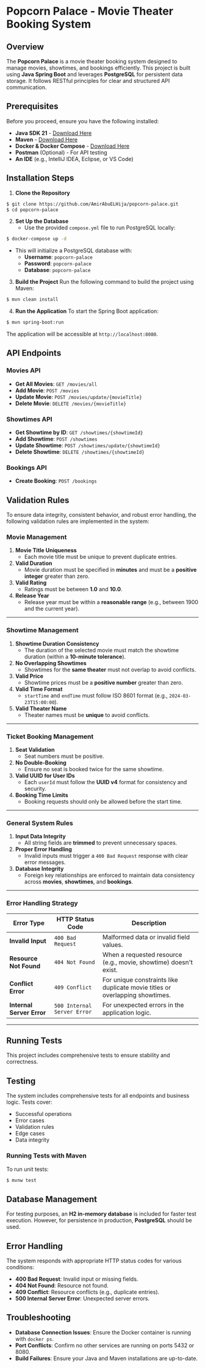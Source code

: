 # Popcorn Palace - Movie Theater Booking System

## Overview

The **Popcorn Palace** is a movie theater booking system designed to manage movies, showtimes, and bookings efficiently. This project is built using **Java Spring Boot** and leverages **PostgreSQL** for persistent data storage. It follows RESTful principles for clear and structured API communication.

## Prerequisites

Before you proceed, ensure you have the following installed:

- **Java SDK 21** - [Download Here](https://www.oracle.com/java/technologies/downloads/#java21)
- **Maven** - [Download Here](https://maven.apache.org/download.cgi)
- **Docker & Docker Compose** - [Download Here](https://www.docker.com/products/docker-desktop)
- **Postman** (Optional) - For API testing
- **An IDE** (e.g., IntelliJ IDEA, Eclipse, or VS Code)

## Installation Steps

1. **Clone the Repository**

```bash
$ git clone https://github.com/AmirAbuELHija/popcorn-palace.git
$ cd popcorn-palace
```

2. **Set Up the Database**
    - Use the provided `compose.yml` file to run PostgreSQL locally:

```bash
$ docker-compose up -d
```

- This will initialize a PostgreSQL database with:
    - **Username**: `popcorn-palace`
    - **Password**: `popcorn-palace`
    - **Database**: `popcorn-palace`

3. **Build the Project** Run the following command to build the project using Maven:

```bash
$ mvn clean install
```

4. **Run the Application** To start the Spring Boot application:

```bash
$ mvn spring-boot:run
```

The application will be accessible at `http://localhost:8080`.

## API Endpoints

### Movies API

- **Get All Movies**: `GET /movies/all`
- **Add Movie**: `POST /movies`
- **Update Movie**: `POST /movies/update/{movieTitle}`
- **Delete Movie**: `DELETE /movies/{movieTitle}`

### Showtimes API

- **Get Showtime by ID**: `GET /showtimes/{showtimeId}`
- **Add Showtime**: `POST /showtimes`
- **Update Showtime**: `POST /showtimes/update/{showtimeId}`
- **Delete Showtime**: `DELETE /showtimes/{showtimeId}`

### Bookings API

- **Create Booking**: `POST /bookings`

## Validation Rules
To ensure data integrity, consistent behavior, and robust error handling, the following validation rules are implemented in the system:

### Movie Management
1. **Movie Title Uniqueness**
    - Each movie title must be unique to prevent duplicate entries.
2. **Valid Duration**
    - Movie duration must be specified in **minutes** and must be a **positive integer** greater than zero.
3. **Valid Rating**
    - Ratings must be between **1.0** and **10.0**.
4. **Release Year**
    - Release year must be within a **reasonable range** (e.g., between 1900 and the current year).

---

### Showtime Management
1. **Showtime Duration Consistency**
    - The duration of the selected movie must match the showtime duration (within a **10-minute tolerance**).
2. **No Overlapping Showtimes**
    - Showtimes for the **same theater** must not overlap to avoid conflicts.
3. **Valid Price**
    - Showtime prices must be a **positive number** greater than zero.
4. **Valid Time Format**
    - `startTime` and `endTime` must follow ISO 8601 format (e.g., `2024-03-23T15:00:00`).
5. **Valid Theater Name**
    - Theater names must be **unique** to avoid conflicts.

---

### Ticket Booking Management
1. **Seat Validation**
    - Seat numbers must be positive.
2. **No Double-Booking**
    - Ensure no seat is booked twice for the same showtime.
3. **Valid UUID for User IDs**
    - Each `userId` must follow the **UUID v4** format for consistency and security.
4. **Booking Time Limits**
    - Booking requests should only be allowed before the start time.

---

### General System Rules
1. **Input Data Integrity**
    - All string fields are **trimmed** to prevent unnecessary spaces.
2. **Proper Error Handling**
    - Invalid inputs must trigger a `400 Bad Request` response with clear error messages.
3. **Database Integrity**
    - Foreign key relationships are enforced to maintain data consistency across **movies**, **showtimes**, and **bookings**.

---

### Error Handling Strategy
| **Error Type** | **HTTP Status Code** | **Description** |
|----------------|----------------------|------------------|
| **Invalid Input** | `400 Bad Request` | Malformed data or invalid field values. |
| **Resource Not Found** | `404 Not Found` | When a requested resource (e.g., movie, showtime) doesn't exist. |
| **Conflict Error** | `409 Conflict` | For unique constraints like duplicate movie titles or overlapping showtimes. |
| **Internal Server Error** | `500 Internal Server Error` | For unexpected errors in the application logic. |

---

## Running Tests

This project includes comprehensive tests to ensure stability and correctness.

## Testing
The system includes comprehensive tests for all endpoints and business logic. Tests cover:
- Successful operations
- Error cases
- Validation rules
- Edge cases
- Data integrity

### Running Tests with Maven

To run unit tests:

```bash
$ mvnw test
```

## Database Management

For testing purposes, an **H2 in-memory database** is included for faster test execution. However, for persistence in production, **PostgreSQL** should be used.

## Error Handling

The system responds with appropriate HTTP status codes for various conditions:

- **400 Bad Request**: Invalid input or missing fields.
- **404 Not Found**: Resource not found.
- **409 Conflict**: Resource conflicts (e.g., duplicate entries).
- **500 Internal Server Error**: Unexpected server errors.


## Troubleshooting

- **Database Connection Issues**: Ensure the Docker container is running with `docker ps`.
- **Port Conflicts**: Confirm no other services are running on ports 5432 or 8080.
- **Build Failures**: Ensure your Java and Maven installations are up-to-date.

